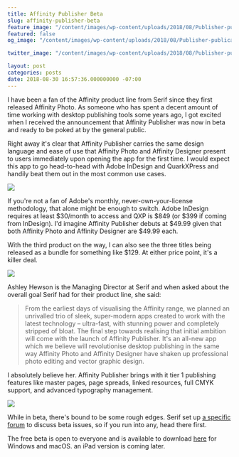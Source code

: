```yaml
---
title: Affinity Publisher Beta
slug: affinity-publisher-beta
feature_image: "/content/images/wp-content/uploads/2018/08/Publisher-publication.jpeg"
featured: false
og_image: "/content/images/wp-content/uploads/2018/08/Publisher-publication.jpeg"

twitter_image: "/content/images/wp-content/uploads/2018/08/Publisher-publication.jpeg"

layout: post
categories: posts
date: 2018-08-30 16:57:36.000000000 -07:00
---
```


I have been a fan of the Affinity product line from Serif since they first released Affinity Photo. As someone who has spent a decent amount of time working with desktop publishing tools some years ago, I got excited when I received the announcement that Affinity Publisher was now in beta and ready to be poked at by the general public.

Right away it's clear that Affinity Publisher carries the same design language and ease of use that Affinity Photo and Affinity Designer present to users immediately upon opening the app for the first time. I would expect this app to go head-to-head with Adobe InDesign and QuarkXPress and handily beat them out in the most common use cases.

![](/content/images/wp-content/uploads/2018/08/Publisher-advanced-typography-1024x576.jpeg)

If you're not a fan of Adobe's monthly, never-own-your-license methodology, that alone might be enough to switch. Adobe InDesign requires at least $30/month to access and QXP is $849 (or $399 if coming from InDesign). I'd imagine Affinity Publisher debuts at $49.99 given that both Affinity Photo and Affinity Designer are $49.99 each.

With the third product on the way, I can also see the three titles being released as a bundle for something like $129. At either price point, it's a killer deal.

![](/content/images/wp-content/uploads/2018/08/Publisher-tables-1024x576.jpeg)

Ashley Hewson is the Managing Director at Serif and when asked about the overall goal Serif had for their product line, she said:

>  From the earliest days of visualising the Affinity range, we planned an unrivalled trio of sleek, super-modern apps created to work with the latest technology – ultra-fast, with stunning power and completely stripped of bloat.
> The final step towards realising that initial ambition will come with the launch of Affinity Publisher.
> It's an all-new app which we believe will revolutionise desktop publishing in the same way Affinity Photo and Affinity Designer have shaken up professional photo editing and vector graphic design.

I absolutely believe her. Affinity Publisher brings with it tier 1 publishing features like master pages, page spreads, linked resources, full CMYK support, and advanced typography management.

![](/content/images/wp-content/uploads/2018/08/Publisher-cmyk-1024x576.jpeg)

While in beta, there's bound to be some rough edges. Serif set up [a specific forum](https://forum.affinity.serif.com/index.php?/forum/62-affinity-publisher-beta-forums/) to discuss beta issues, so if you run into any, head there first.

The free beta is open to everyone and is available to download [here](https://affinity.serif.com/publisher) for Windows and macOS. an iPad version is coming later.

